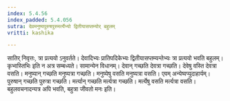 ```yaml
---
index: 5.4.56
index_padded: 5.4.056
sutra: देवमनुष्यपुरुषपुरुमर्त्येभ्यो द्वितीयासप्तम्योर् बहुलम्
vritti: kashika

---
```

सातिर् निवृत्तः, त्रा प्रत्ययो ऽनुवर्तते। देवादिभ्यः प्रातिपदिकेभ्यः द्वितीयासप्तम्यन्तेभ्यः त्रा प्रत्ययो भवति बहुलम्। कृभ्वस्तिभिः इति न अत्र सम्बध्यते। सामान्येन विधानम्। देवान् गच्छति देवत्रा गच्छति। देवेषु वस्ति देवत्रा वसति। मनुष्यान् गच्छति मनुष्यत्रा गच्छति। मनुष्येषु वसति मनुष्यत्रा वसति। एवम् अन्येष्वप्युदाहार्यम्। पुरुषान् गच्छति पुरुत्रा गच्छति। मर्त्यान् गच्छति मर्त्यत्रा गच्छति। मर्त्येषु वसति मर्त्यत्रा वसति। बहुलवचनादन्यत्र अपि भवति, बहुत्रा जीवतो मनः इति।